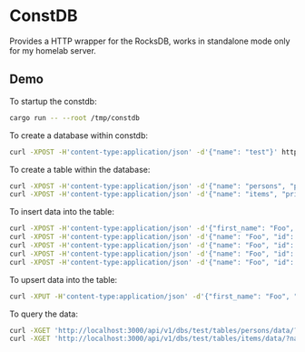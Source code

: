 # ConstDB

Provides a HTTP wrapper for the RocksDB, works in standalone mode only for my homelab server.

## Demo

To startup the constdb:

```bash
cargo run -- --root /tmp/constdb
```

To create a database within constdb:

```bash
curl -XPOST -H'content-type:application/json' -d'{"name": "test"}' http://localhost:3000/api/v1/dbs/
```

To create a table within the database:

```bash
curl -XPOST -H'content-type:application/json' -d'{"name": "persons", "primary_keys": [{"name": "last_name", "data_type": "String"}, {"name": "first_name", "data_type": "String"}]}' http://localhost:3000/api/v1/dbs/test/tables/
curl -XPOST -H'content-type:application/json' -d'{"name": "items", "primary_keys": [{"name": "name", "data_type": "String"}, {"name": "id", "data_type": "Int64"}]}' http://localhost:3000/api/v1/dbs/test/tables/
```

To insert data into the table:

```bash
curl -XPOST -H'content-type:application/json' -d'{"first_name": "Foo", "last_name": "Bar", "age": 10, "gender": "male"}' http://localhost:3000/api/v1/dbs/test/tables/persons/data/
curl -XPOST -H'content-type:application/json' -d'{"name": "Foo", "id": 1, "age": 10, "gender": "male"}' http://localhost:3000/api/v1/dbs/test/tables/items/data/
curl -XPOST -H'content-type:application/json' -d'{"name": "Foo", "id": 10, "age": 10, "gender": "male"}' http://localhost:3000/api/v1/dbs/test/tables/items/data/
curl -XPOST -H'content-type:application/json' -d'{"name": "Foo", "id": 9, "age": 10, "gender": "male"}' http://localhost:3000/api/v1/dbs/test/tables/items/data/
curl -XPOST -H'content-type:application/json' -d'{"name": "Foo", "id": -2, "age": 10, "gender": "male"}' http://localhost:3000/api/v1/dbs/test/tables/items/data/
```

To upsert data into the table:

```bash
curl -XPUT -H'content-type:application/json' -d'{"first_name": "Foo", "last_name": "Bar", "age": 11, "address": ""}' http://localhost:3000/api/v1/dbs/test/tables/persons/data/
```

To query the data:

```bash
curl -XGET 'http://localhost:3000/api/v1/dbs/test/tables/persons/data/?last_name=Bar&first_name=Foo'
curl -XGET 'http://localhost:3000/api/v1/dbs/test/tables/items/data/?name=Foo&id=10'
```
